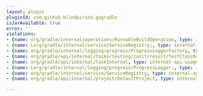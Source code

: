 ```yaml
---
layout: plugin
pluginId: com.github.blindpirate.gogradle
isJarAvailable: true
error: ''
violations:
- {name: org/gradle/internal/operations/RunnableBuildOperation, type: internal-api-usage}
- {name: Lorg/gradle/internal/service/ServiceRegistry;, type: internal-api-usage}
- {name: org/gradle/internal/logging/progress/ProgressLoggerFactory, type: internal-api-usage}
- {name: org/gradle/api/internal/tasks/testing/junit/result/TestClassResult, type: internal-api-usage}
- {name: org/gradle/api/internal/TaskInternal, type: internal-api-usage}
- {name: Lorg/gradle/internal/logging/progress/ProgressLogger;, type: internal-api-usage}
- {name: org/gradle/internal/service/ServiceRegistry, type: internal-api-usage}
- {name: org/gradle/api/internal/project/DefaultProject, type: internal-api-usage}

---
```

